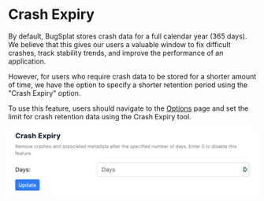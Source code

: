 # Crash Expiry

By default, BugSplat stores crash data for a full calendar year \(365 days\). We believe that this gives our users a valuable window to fix difficult crashes, track stability trends, and improve the performance of an application.

However, for users who require crash data to be stored for a shorter amount of time, we have the option to specify a shorter retention period using the "Crash Expiry" option.

To use this feature, users should navigate to the [Options](https://app.bugsplat.com/v2/options) page and set the limit for crash retention data using the Crash Expiry tool.

![](../../../.gitbook/assets/screen-shot-2021-10-07-at-3.57.46-pm.png)

